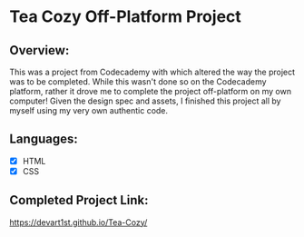 # Tea Cozy Off-Platform Project

## Overview:
This was a project from Codecademy with which altered the way the project was to be completed. While this wasn't done so on the Codecademy platform, rather it drove me to complete the project off-platform on my own computer! Given the design spec and assets, I finished this project all by myself using my very own authentic code.

## Languages:
 - [x] HTML
 - [x] CSS

## Completed Project Link:
https://devart1st.github.io/Tea-Cozy/
